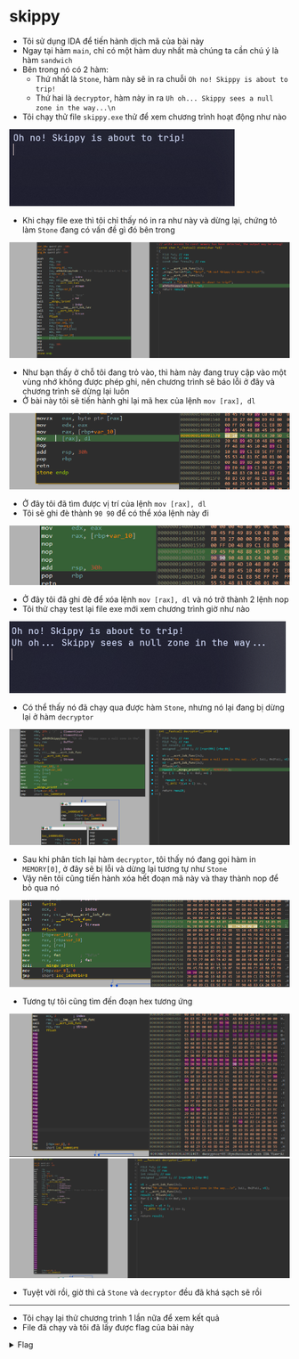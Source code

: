 # skippy

- Tôi sử dụng IDA để tiến hành dịch mã của bài này
- Ngay tại hàm `main`, chỉ có một hàm duy nhất mà chúng ta cần chú ý là hàm `sandwich`
- Bên trong nó có 2 hàm:
  - Thứ nhất là `Stone`, hàm này sẽ in ra chuỗi `Oh no! Skippy is about to trip!`
  - Thứ hai là `decryptor`, hàm này in ra `Uh oh... Skippy sees a null zone in the way...\n`
- Tôi chạy thử file `skippy.exe` thử để xem chương trình hoạt động như nào

![scr1](./images/scr1.png)
- Khi chạy file exe thì tôi chỉ thấy nó in ra như này và dừng lại, chứng tỏ làm `Stone` đang có vấn đề gì đó bên trong

![scr2](./images/scr2.png)
- Như bạn thấy ở chỗ tôi đang trỏ vào, thì hàm này đang truy cập vào một vùng nhớ không được phép ghi, nên chương trình sẽ báo lỗi ở đây và chương trình sẽ dừng lại luôn
- Ở bài này tôi sẽ tiến hành ghi lại mã hex của lệnh `mov [rax], dl`

![scr3](./images/scr3.png)
- Ở đây tôi đã tìm được vị trí của lệnh `mov [rax], dl`
- Tôi sẽ ghi đè thành `90 90` để có thể xóa lệnh này đi

![scr4](./images/scr4.png)
- Ở đây tôi đã ghi đè để xóa lệnh `mov [rax], dl` và nó trở thành 2 lệnh nop
- Tôi thử chạy test lại file exe mới xem chương trình giờ như nào

![scr5](./images/scr5.png)
- Có thể thấy nó đã chạy qua được hàm `Stone`, nhưng nó lại đang bị dừng lại ở hàm `decryptor`

![scr6](./images/scr6.png)
- Sau khi phân tích lại hàm `decryptor`, tôi thấy nó đang gọi hàm in `MEMORY[0]`, ở đây sẽ bị lỗi và dừng lại tương tự như `Stone`
- Vậy nên tôi cũng tiến hành xóa hết đoạn mã này và thay thành nop để bỏ qua nó

![scr7](./images/scr7.png)
- Tương tự tôi cũng tìm đến đoạn hex tương ứng

![scr8](./images/scr8.png)
![scr9](./images/scr9.png)
- Tuyệt vời rồi, giờ thì cả `Stone` và `decryptor` đều đã khá sạch sẽ rồi

---
- Tôi chạy lại thử chương trình 1 lần nữa để xem kết quả
- File đã chạy và tôi đã lấy được flag của bài này

<details>
<summary style="cursor: pointer">Flag</summary>

```
DUCTF{There_echoes_a_chorus_enending_and_wild_Laughter_and_gossip_unruly_and_piled}
```
</details>